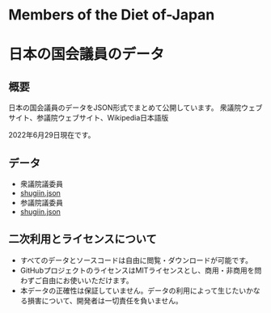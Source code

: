 # Members of the Diet of-Japan
# 日本の国会議員のデータ

## 概要

日本の国会議員のデータをJSON形式でまとめて公開しています。
衆議院ウェブサイト、参議院ウェブサイト、Wikipedia日本語版

2022年6月29日現在です。

## データ

- 衆議院議委員
 - [shugiin.json](./blob/main/shugiin.json)
- 参議院議委員
 - [shugiin.json](./blob/main/shugiin.json)

## 二次利用とライセンスについて

- すべてのデータとソースコードは自由に閲覧・ダウンロードが可能です。
- GitHubプロジェクトのライセンスはMITライセンスとし、商用・非商用を問わずご自由にお使いいただけます。
- 本データの正確性は保証していません。データの利用によって生じたいかなる損害について、開発者は一切責任を負いません。
